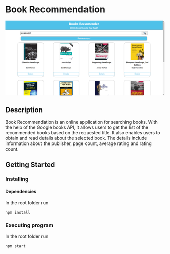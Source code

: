 # Book Recommendation

<img src="\src\images\br_preview.png" alt="BR" >

## Description

Book Recommendation is an online application for searching books. With the help of the Google books API, it allows users to get the list of the recommended books based on the requested title. It also enables users to obtain and read details about the selected book. The details include information about the publisher, page count, average rating and rating count.

## Getting Started

### Installing

#### Dependencies

In the root folder run
<br>

```
npm install
```

### Executing program

In the root folder run
<br>

```
npm start
```
